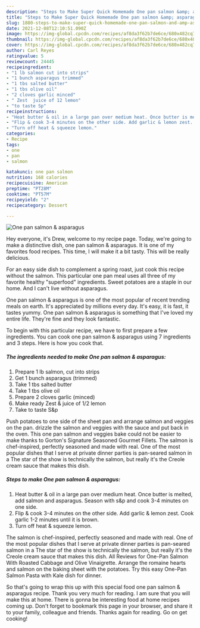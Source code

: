 ```yaml
---
description: "Steps to Make Super Quick Homemade One pan salmon &amp; asparagus"
title: "Steps to Make Super Quick Homemade One pan salmon &amp; asparagus"
slug: 1880-steps-to-make-super-quick-homemade-one-pan-salmon-and-amp-asparagus
date: 2021-12-08T12:10:51.090Z
image: https://img-global.cpcdn.com/recipes/af8da3f62b7de6ce/680x482cq70/one-pan-salmon-asparagus-recipe-main-photo.jpg
thumbnail: https://img-global.cpcdn.com/recipes/af8da3f62b7de6ce/680x482cq70/one-pan-salmon-asparagus-recipe-main-photo.jpg
cover: https://img-global.cpcdn.com/recipes/af8da3f62b7de6ce/680x482cq70/one-pan-salmon-asparagus-recipe-main-photo.jpg
author: Carl Reyes
ratingvalue: 5
reviewcount: 24445
recipeingredient:
- "1 lb salmon cut into strips"
- "1 bunch asparagus trimmed"
- "1 tbs salted butter"
- "1 tbs olive oil"
- "2 cloves garlic minced"
- " Zest  juice of 12 lemon"
- "to taste Sp"
recipeinstructions:
- "Heat butter & oil in a large pan over medium heat. Once butter is melted, add salmon and asparagus. Season with s&p and cook 3-4 minutes on one side."
- "Flip & cook 3-4 minutes on the other side. Add garlic & lemon zest. Cook garlic 1-2 minutes until it is brown."
- "Turn off heat & squeeze lemon."
categories:
- Recipe
tags:
- one
- pan
- salmon

katakunci: one pan salmon 
nutrition: 168 calories
recipecuisine: American
preptime: "PT28M"
cooktime: "PT57M"
recipeyield: "2"
recipecategory: Dessert

---
```



![One pan salmon & asparagus](https://img-global.cpcdn.com/recipes/af8da3f62b7de6ce/680x482cq70/one-pan-salmon-asparagus-recipe-main-photo.jpg)

Hey everyone, it's Drew, welcome to my recipe page. Today, we're going to make a distinctive dish, one pan salmon & asparagus. It is one of my favorites food recipes. This time, I will make it a bit tasty. This will be really delicious.

For an easy side dish to complement a spring roast, just cook this recipe without the salmon. This particular one pan meal uses all three of my favorite healthy "superfood" ingredients. Sweet potatoes are a staple in our home. And I can't live without asparagus.

One pan salmon & asparagus is one of the most popular of recent trending meals on earth. It's appreciated by millions every day. It's easy, it is fast, it tastes yummy. One pan salmon & asparagus is something that I've loved my entire life. They're fine and they look fantastic.


To begin with this particular recipe, we have to first prepare a few ingredients. You can cook one pan salmon & asparagus using 7 ingredients and 3 steps. Here is how you cook that.

<!--inarticleads1-->

##### The ingredients needed to make One pan salmon & asparagus:

1. Prepare 1 lb salmon, cut into strips
1. Get 1 bunch asparagus (trimmed)
1. Take 1 tbs salted butter
1. Take 1 tbs olive oil
1. Prepare 2 cloves garlic (minced)
1. Make ready  Zest & juice of 1/2 lemon
1. Take to taste S&p


Push potatoes to one side of the sheet pan and arrange salmon and veggies on the pan. drizzle the salmon and veggies with the sauce and put back in the oven. This one pan salmon and veggies bake could not be easier to make thanks to Gorton's Signature Seasoned Gourmet Fillets. The salmon is chef-inspired, perfectly seasoned and made with real. One of the most popular dishes that I serve at private dinner parties is pan-seared salmon in a The star of the show is technically the salmon, but really it's the Creole cream sauce that makes this dish. 

<!--inarticleads2-->

##### Steps to make One pan salmon & asparagus:

1. Heat butter & oil in a large pan over medium heat. Once butter is melted, add salmon and asparagus. Season with s&p and cook 3-4 minutes on one side.
1. Flip & cook 3-4 minutes on the other side. Add garlic & lemon zest. Cook garlic 1-2 minutes until it is brown.
1. Turn off heat & squeeze lemon.


The salmon is chef-inspired, perfectly seasoned and made with real. One of the most popular dishes that I serve at private dinner parties is pan-seared salmon in a The star of the show is technically the salmon, but really it's the Creole cream sauce that makes this dish. All Reviews for One-Pan Salmon With Roasted Cabbage and Olive Vinaigrette. Arrange the romaine hearts and salmon on the baking sheet with the potatoes. Try this easy One-Pan Salmon Pasta with Kale dish for dinner. 

So that's going to wrap this up with this special food one pan salmon & asparagus recipe. Thank you very much for reading. I am sure that you will make this at home. There is gonna be interesting food at home recipes coming up. Don't forget to bookmark this page in your browser, and share it to your family, colleague and friends. Thanks again for reading. Go on get cooking!
